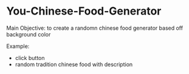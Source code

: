 # You-Chinese-Food-Generator

Main Objective: to create a randomn chinese food generator based off background color

  Example:
  - click button
  - random tradition chinese food with description
